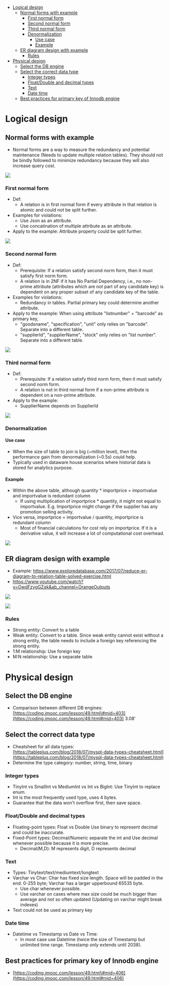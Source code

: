- [Logical design](#logical-design)
  - [Normal forms with example](#normal-forms-with-example)
    - [First normal form](#first-normal-form)
    - [Second normal form](#second-normal-form)
    - [Third normal form](#third-normal-form)
    - [Denormalization](#denormalization)
      - [Use case](#use-case)
      - [Example](#example)
  - [ER diagram design with example](#er-diagram-design-with-example)
    - [Rules](#rules)
- [Physical design](#physical-design)
  - [Select the DB engine](#select-the-db-engine)
  - [Select the correct data type](#select-the-correct-data-type)
    - [Integer types](#integer-types)
    - [Float/Double and decimal types](#floatdouble-and-decimal-types)
    - [Text](#text)
    - [Date time](#date-time)
  - [Best practices for primary key of Innodb engine](#best-practices-for-primary-key-of-innodb-engine)

# Logical design
## Normal forms with example

* Normal forms are a way to measure the redundancy and potential maintenance \(Needs to update multiple relation tables\). They should not be bindly followed to minimize redundancy because they will also increase query cost. 

![](../.gitbook/assets/mysql_schemadesign_norms_original@2x.png)

### First normal form
* Def: 
  * A relation is in first normal form if every attribute in that relation is atomic and could not be split further.
* Examples for violations:
  * Use Json as an attribute.
  * Use concatination of multiple attribute as an attribute. 
* Apply to the example: Attribute property could be split further. 

![](../.gitbook/assets/mysql_schemadesign_firstnorms@2x.png)

### Second normal form
* Def: 
  * Prerequisite: If a relation satisfy second norm form, then it must satisfy first norm form. 
  * A relation is in 2NF if it has No Partial Dependency, i.e., no non-prime attribute \(attributes which are not part of any candidate key\) is dependent on any proper subset of any candidate key of the table.
* Examples for violations: 
  * Redundancy in tables. Partial primary key could determine another attribute. 
* Apply to the example: When using attribute "listnumber" + "barcode" as primary key, 
  * "goodsname", "specification", "unit" only relies on "barcode". Separate into a different table. 
  * "supplierId", "supplierName", "stock" only relies on "list number". Separate into a different table. 

![](../.gitbook/assets/mysql_schemadesign_secondnorm@2x.png)

### Third normal form
* Def: 
  * Prerequisite: If a relation satisfy third norm form, then it must satisfy second norm form. 
  * A relation is not in third normal form if a non-prime attribute is dependent on a non-prime attribute. 
* Apply to the example:
  * SupplierName depends on SupplierId

![](../.gitbook/assets/mysql_schemadesign_thirdNorm@2x.png)

### Denormalization
#### Use case
* When the size of table to join is big (~million level), then the performance gain from denormalization (~0.5s) could help. 
* Typically used in dataware house scenarios where historial data is stored for analytics purpose. 

#### Example
* Within the above table, although quantity * importprice = importvalue and importvalue is redundant column
  * If using multiplication of importprice * quantity, it might not equal to importvalue. E.g. Importprice might change if the supplier has any promotion selling activity. 
* Vice versa, importprice = importvalue / quantity, importprice is redundant column
  * Most of financial calculations for cost rely on importprice. If it is a derivative value, it will increase a lot of computational cost overhead. 

![](../.gitbook/assets/mysql_schemadesign_exception@2x.png)

## ER diagram design with example
* Example: https://www.exploredatabase.com/2017/07/reduce-er-diagram-to-relation-table-solved-exercise.html
* https://www.youtube.com/watch?v=OwdFzygGZqk&ab_channel=OrangeOutputs

![](../.gitbook/assets/ER-diagram-original.png)

![](../.gitbook/assets/ER-diagram-schema.png)

### Rules
* Strong entity: Convert to a table
* Weak entity: Convert to a table. Since weak entity cannot exist without a strong entity, the table needs to include a foreign key referencing the strong entity. 
* 1:M relationship: Use foreign key
* M:N relationship: Use a separate table
 
# Physical design

## Select the DB engine

* Comparison between different DB engines: [https://coding.imooc.com/lesson/49.html\#mid=403](https://coding.imooc.com/lesson/49.html#mid=403) 3.08'

## Select the correct data type

* Cheatsheet for all data types: [https://tableplus.com/blog/2018/07/mysql-data-types-cheatsheet.html](https://tableplus.com/blog/2018/07/mysql-data-types-cheatsheet.html)
* Determine the type category: number, string, time, binary

### Integer types
* TinyInt vs SmallInt vs MediumInt vs Int vs BigInt: Use TinyInt to replace enum. 
* Int is the most frequently used type, uses 4 bytes.
* Guarantee that the data won't overflow first, then save space.

### Float/Double and decimal types
* Floating-point types: Float vs Double Use binary to represent decimal and could be inaccurate. 
* Fixed-Point types: Decimal/Numeric separate the int and Use decimal whenever possible because it is more precise.
  * Decimal(M,D): M represents digit, D represents decimal

### Text
* Types: Tinytext/text/mediumtext/longtext
* Varchar vs Char: Char has fixed size length. Space will be padded in the end. 0-255 byte; Varchar has a larger upperbound 65535 byte. 
  * Use char whenever possible. 
  * Use varchar on cases where max size could be much bigger than average and not so often updated \(Updating on varchar might break indexes\)
* Text could not be used as primary key 

### Date time
* Datetime vs Timestamp vs Date vs Time: 
  * In most case use Datetime \(twice the size of Timestamp but unlimited time range. Timestamp only extends until 2038\).
 
## Best practices for primary key of Innodb engine

* [https://coding.imooc.com/lesson/49.html\#mid=406](https://coding.imooc.com/lesson/49.html#mid=406)


